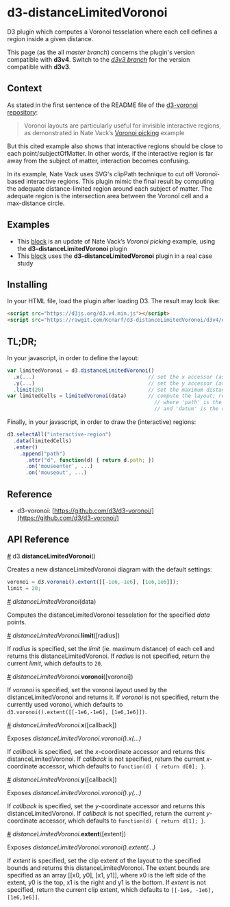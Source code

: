 # d3-distanceLimitedVoronoi
D3 plugin which computes a Voronoi tesselation where each cell defines a region inside a given distance.

This page (as the all _master branch_) concerns the plugin's version compatible with __d3v4__. Switch to the [_d3v3 branch_](https://github.com/Kcnarf/d3-distanceLimitedVoronoi/tree/d3v3) for the version compatible with __d3v3__.

## Context

As stated in the first sentence of the README file of the [d3-voronoi repository](https://github.com/d3/d3-voronoi):

> Voronoi layouts are particularly useful for invisible interactive regions, as demonstrated in Nate Vack’s [Voronoi picking](http://bl.ocks.org/njvack/1405439) example

But this cited example also shows that interactive regions should be close to each point/subjectOfMatter. In other words, if the interactive region is far away from the subject of matter, interaction becomes confusing.

In its example, Nate Vack uses SVG's clipPath technique to cut off Voronoï-based interactive regions. This plugin mimic the final result by computing the adequate distance-limited region around each subject of matter. The adequate region is the intersection area between the Voronoï cell and a max-distance circle.

## Examples

 * This [block](http://bl.ocks.org/Kcnarf/6d5ace3aa9cc1a313d72b810388d1003) is an update of Nate Vack’s _Voronoi picking_ example, using the __d3-distanceLimitedVoronoi__ plugin
 * This [block](http://bl.ocks.org/Kcnarf/4de291d8b2d1e6501990540d87bc1baf) uses the __d3-distanceLimitedVoronoi__ plugin in a real case study

## Installing
In your HTML file, load the plugin after loading D3. The result may look like:
```html
<script src="https://d3js.org/d3.v4.min.js"></script>
<script src="https://rawgit.com/Kcnarf/d3-distanceLimitedVoronoi/d3v4/distance-limited-voronoi.js"></script>
```

## TL;DR;
In your javascript, in order to define the layout:
```javascript
var limitedVoronoi = d3.distanceLimitedVoronoi()
  .x(...)                                     // set the x accessor (as in d3.voronoi)
  .y(...)                                     // set the y accessor (as in d3.voronoi)
  .limit(20)                                  // set the maximum distance
var limitedCells = limitedVoronoi(data)       // compute the layout; return an array of {path: , datum: }
                                                // where 'path' is the adequate region around the datum
                                                // and 'datum' is the datum
```

Finally, in your javascript, in order to draw the (interactive) regions:
```javascript
d3.selectAll("interactive-region")
  .data(limitedCells)
  .enter()
    .append("path")
      .attr("d", function(d) { return d.path; })
      .on('mouseenter', ...)
      .on('mouseout', ...)
```

## Reference

* d3-voronoi: [https://github.com/d3/d3-voronoi/](https://github.com/d3/d3-voronoi/)

## API Reference

<a name="distanceLimitedVoronoi" href="#distanceLimitedVoronoi">#</a> d3.<b>distanceLimitedVoronoi</b>()

Creates a new distanceLimitedVoronoi diagram with the default settings:
```javascript
voronoi = d3.voronoi().extent([[-1e6,-1e6], [1e6,1e6]]);
limit = 20;
```


<a name="distanceLimitedVoronoi_" href="#distanceLimitedVoronoi_">#</a> <i>distanceLimitedVoronoi</i>(data)

Computes the distanceLimitedVoronoi tesselation for the specified _data_ points.


<a name="distanceLimitedVoronoi_limit" href="#distanceLimitedVoronoi_limit">#</a> <i>distanceLimitedVoronoi.</i><b>limit</b>([radius])

If _radius_ is specified, set the _limit_ (ie. maximum distance) of each cell and returns this distanceLimitedVoronoi. If _radius_ is not specified, return the current _limit_, which defaults to ```20```.


<a name="distanceLimitedVoronoi_voronoi" href="#distanceLimitedVoronoi_voronoi">#</a> <i>distanceLimitedVoronoi.</i><b>voronoi</b>([voronoi])

If _voronoi_ is specified, set the voronoi layout used by the distanceLimitedVoronoi and returns it. If _voronoi_ is not specified, return the currently used voronoi, which defaults to ```d3.voronoi().extent([[-1e6,-1e6], [1e6,1e6]])```.


<a name="distanceLimitedVoronoi_x" href="#distanceLimitedVoronoi_x">#</a> <i>distanceLimitedVoronoi.</i><b>x</b>([callback])

Exposes <i>distanceLimitedVoronoi.voronoi().x(...)</i>

If _callback_ is specified, set the _x_-coordinate accessor and returns this distanceLimitedVoronoi. If _callback_ is not specified, return the current _x_-coordinate accessor, which defaults to ```function(d) { return d[0]; }```.


<a name="distanceLimitedVoronoi_y" href="#distanceLimitedVoronoi_y">#</a> <i>distanceLimitedVoronoi.</i><b>y</b>([callback])

Exposes <i>distanceLimitedVoronoi.voronoi().y(...)</i>

If _callback_ is specified, set the _y_-coordinate accessor and returns this distanceLimitedVoronoi. If _callback_ is not specified, return the current _y_-coordinate accessor, which defaults to ```function(d) { return d[1]; }```.


<a name="distanceLimitedVoronoi_extent" href="#distanceLimitedVoronoi_extent">#</a> <i>distanceLimitedVoronoi.</i><b>extent</b>([extent])

Exposes <i>distanceLimitedVoronoi.voronoi().extent(...)</i>

If _extent_ is specified, set the clip extent of the layout to the specified bounds and returns this distanceLimitedVoronoi. The extent bounds are specified as an array [​[x0, y0], [x1, y1]​], where x0 is the left side of the extent, y0 is the top, x1 is the right and y1 is the bottom. If _extent_ is not specified, return the current clip extent, which defaults to ```[[-1e6, -1e6], [1e6,1e6]]```.
